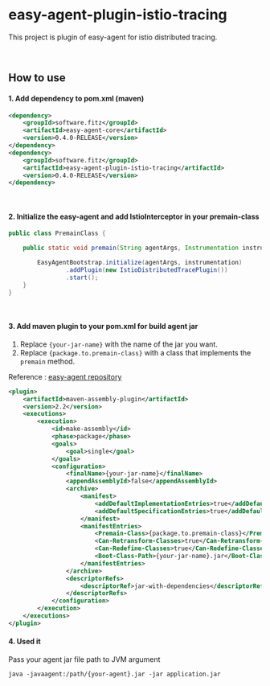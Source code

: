 # easy-agent-plugin-istio-tracing
This project is plugin of easy-agent for istio distributed tracing.

<br/>

## How to use
#### 1. Add dependency to pom.xml (maven)

```xml
<dependency>
    <groupId>software.fitz</groupId>
    <artifactId>easy-agent-core</artifactId>
    <version>0.4.0-RELEASE</version>
</dependency>
<dependency>
    <groupId>software.fitz</groupId>
    <artifactId>easy-agent-plugin-istio-tracing</artifactId>
    <version>0.4.0-RELEASE</version>
</dependency>
``` 

<br/>

#### 2. Initialize the easy-agent and add IstioInterceptor in your premain-class

```java
public class PremainClass {

    public static void premain(String agentArgs, Instrumentation instrumentation) {

        EasyAgentBootstrap.initialize(agentArgs, instrumentation)
                .addPlugin(new IstioDistributedTracePlugin())
                .start();
    }
}
```

<br/>

#### 3. Add maven plugin to your pom.xml for build agent jar
1. Replace `{your-jar-name}` with the name of the jar you want.
2. Replace `{package.to.premain-class}` with a class that implements the `premain` method.

Reference : [easy-agent repository](https://github.com/joongsoo/easy-agent)

```xml
<plugin>
    <artifactId>maven-assembly-plugin</artifactId>
    <version>2.2</version>
    <executions>
        <execution>
            <id>make-assembly</id>
            <phase>package</phase>
            <goals>
                <goal>single</goal>
            </goals>
            <configuration>
                <finalName>{your-jar-name}</finalName>
                <appendAssemblyId>false</appendAssemblyId>
                <archive>
                    <manifest>
                        <addDefaultImplementationEntries>true</addDefaultImplementationEntries>
                        <addDefaultSpecificationEntries>true</addDefaultSpecificationEntries>
                    </manifest>
                    <manifestEntries>
                        <Premain-Class>{package.to.premain-class}</Premain-Class>
                        <Can-Retransform-Classes>true</Can-Retransform-Classes>
                        <Can-Redefine-Classes>true</Can-Redefine-Classes>
                        <Boot-Class-Path>{your-jar-name}.jar</Boot-Class-Path>
                    </manifestEntries>
                </archive>
                <descriptorRefs>
                    <descriptorRef>jar-with-dependencies</descriptorRef>
                </descriptorRefs>
            </configuration>
        </execution>
    </executions>
</plugin>
```

#### 4. Used it
Pass your agent jar file path to JVM argument

```
java -javaagent:/path/{your-agent}.jar -jar application.jar
``` 


<br/>
<br/>
<br/>

